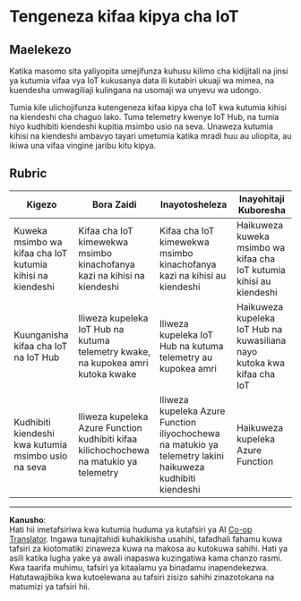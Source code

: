 <!--
CO_OP_TRANSLATOR_METADATA:
{
  "original_hash": "34010c663d96d5f419eda6ac2366a78d",
  "translation_date": "2025-08-27T23:07:18+00:00",
  "source_file": "2-farm/lessons/6-keep-your-plant-secure/assignment.md",
  "language_code": "sw"
}
-->
# Tengeneza kifaa kipya cha IoT

## Maelekezo

Katika masomo sita yaliyopita umejifunza kuhusu kilimo cha kidijitali na jinsi ya kutumia vifaa vya IoT kukusanya data ili kutabiri ukuaji wa mimea, na kuendesha umwagiliaji kulingana na usomaji wa unyevu wa udongo.

Tumia kile ulichojifunza kutengeneza kifaa kipya cha IoT kwa kutumia kihisi na kiendeshi cha chaguo lako. Tuma telemetry kwenye IoT Hub, na tumia hiyo kudhibiti kiendeshi kupitia msimbo usio na seva. Unaweza kutumia kihisi na kiendeshi ambavyo tayari umetumia katika mradi huu au uliopita, au ikiwa una vifaa vingine jaribu kitu kipya.

## Rubric

| Kigezo | Bora Zaidi | Inayotosheleza | Inayohitaji Kuboresha |
| ------- | ---------- | -------------- | --------------------- |
| Kuweka msimbo wa kifaa cha IoT kutumia kihisi na kiendeshi | Kifaa cha IoT kimewekwa msimbo kinachofanya kazi na kihisi na kiendeshi | Kifaa cha IoT kimewekwa msimbo kinachofanya kazi na kihisi au kiendeshi | Haikuweza kuweka msimbo wa kifaa cha IoT kutumia kihisi au kiendeshi |
| Kuunganisha kifaa cha IoT na IoT Hub | Iliweza kupeleka IoT Hub na kutuma telemetry kwake, na kupokea amri kutoka kwake | Iliweza kupeleka IoT Hub na kutuma telemetry au kupokea amri | Haikuweza kupeleka IoT Hub na kuwasiliana nayo kutoka kwa kifaa cha IoT |
| Kudhibiti kiendeshi kwa kutumia msimbo usio na seva | Iliweza kupeleka Azure Function kudhibiti kifaa kilichochochewa na matukio ya telemetry | Iliweza kupeleka Azure Function iliyochochewa na matukio ya telemetry lakini haikuweza kudhibiti kiendeshi | Haikuweza kupeleka Azure Function |

---

**Kanusho**:  
Hati hii imetafsiriwa kwa kutumia huduma ya kutafsiri ya AI [Co-op Translator](https://github.com/Azure/co-op-translator). Ingawa tunajitahidi kuhakikisha usahihi, tafadhali fahamu kuwa tafsiri za kiotomatiki zinaweza kuwa na makosa au kutokuwa sahihi. Hati ya asili katika lugha yake ya awali inapaswa kuzingatiwa kama chanzo rasmi. Kwa taarifa muhimu, tafsiri ya kitaalamu ya binadamu inapendekezwa. Hatutawajibika kwa kutoelewana au tafsiri zisizo sahihi zinazotokana na matumizi ya tafsiri hii.